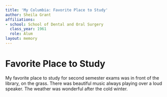```yaml
---
title: 'My Columbia: Favorite Place to Study'
author: Sheila Grant
affiliations:
- school: School of Dental and Oral Surgery
  class_year: 1961
  role: Alum
layout: memory
---
```


# Favorite Place to Study

My favorite place to study for second semester exams was in front of the library, on the grass.  There was beautiful music always playing over a loud speaker.  The weather was wonderful after the cold winter.
